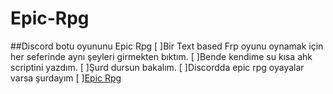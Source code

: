 # Epic-Rpg
##Discord botu oyununu Epic Rpg
[ ]Bir Text based Frp oyunu oynamak için her seferinde aynı şeyleri girmekten bıktım.
[ ]Bende kendime su kısa ahk scriptini yazdım.
[ ]Şurd dursun bakalım.
[ ]Discordda epic rpg oyayalar varsa şurdayım
[ ][Epic Rpg](https://discord.gg/CX3eZmX )
